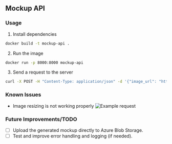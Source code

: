 ## Mockup API

### Usage

1. Install dependencies

```bash
docker build -t mockup-api .
```

2. Run the image

```bash
docker run -p 8000:8000 mockup-api
```

3. Send a request to the server

```bash
curl -X POST -H "Content-Type: application/json" -d '{"image_url": "https://getalign.astro-dev.tech/opengraph-image.png"}' http://localhost:8000/generate-mockup
```

### Known Issues

- Image resizing is not working properly
![Example request](https://github.com/user-attachments/assets/ac1dbea9-38bb-4601-bdda-7a270f3d738a)


### Future Improvements/TODO
- [ ] Upload the generated mockup directly to Azure Blob Storage.
- [ ] Test and improve error handling and logging (if needed).